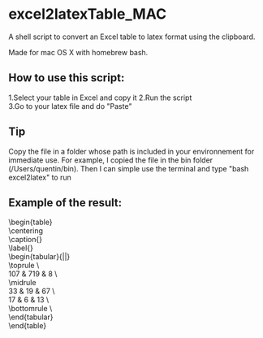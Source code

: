 # excel2latexTable_MAC
A shell script to convert an Excel table to latex format using the clipboard.

Made for mac OS X with homebrew bash.

## How to use this script:

1.Select your table in Excel and copy it
2.Run the script  
3.Go to your latex file and do "Paste"

## Tip

Copy the file in a folder whose path is included in your environnement for immediate use.
For example, I copied the file in the bin folder (/Users/quentin/bin). Then I can simple use the terminal and type "bash excel2latex" to run 

## Example of the result:  

\begin{table}  
	\centering  
	\caption{}  
	\label{}   
	\begin{tabular}{||}   
		\toprule \\  
		107 & 719 & 8 \\  
		\midrule    
		33 & 19 & 67 \\  
		17 & 6 & 13 \\  
		\bottomrule \\  
	\end{tabular}   
\end{table}   
 
